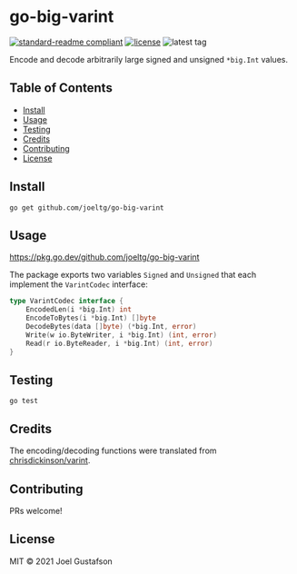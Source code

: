 # go-big-varint

[![standard-readme compliant](https://img.shields.io/badge/readme%20style-standard-brightgreen.svg)](https://github.com/RichardLitt/standard-readme) [![license](https://img.shields.io/github/license/joeltg/go-big-varint)](https://opensource.org/licenses/MIT) ![latest tag](https://img.shields.io/github/v/tag/joeltg/go-big-varint)

Encode and decode arbitrarily large signed and unsigned `*big.Int` values.

## Table of Contents

- [Install](#install)
- [Usage](#usage)
- [Testing](#testing)
- [Credits](#credits)
- [Contributing](#contributing)
- [License](#license)

## Install

```
go get github.com/joeltg/go-big-varint
```

## Usage

https://pkg.go.dev/github.com/joeltg/go-big-varint

The package exports two variables `Signed` and `Unsigned` that each implement the `VarintCodec` interface:

```go
type VarintCodec interface {
	EncodedLen(i *big.Int) int
	EncodeToBytes(i *big.Int) []byte
	DecodeBytes(data []byte) (*big.Int, error)
	Write(w io.ByteWriter, i *big.Int) (int, error)
	Read(r io.ByteReader, i *big.Int) (int, error)
}
```

## Testing

```
go test
```

## Credits

The encoding/decoding functions were translated from [chrisdickinson/varint](https://github.com/chrisdickinson/varint).

## Contributing

PRs welcome!

## License

MIT © 2021 Joel Gustafson

